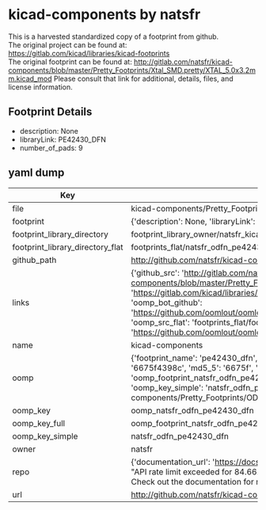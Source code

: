 # kicad-components by natsfr  
This is a harvested standardized copy of a footprint from github.  
The original project can be found at:  
https://gitlab.com/kicad/libraries/kicad-footprints  
The original footprint can be found at:
http://gitlab.com/natsfr/kicad-components/blob/master/Pretty_Footprints/Xtal_SMD.pretty/XTAL_5.0x3.2mm.kicad_mod
Please consult that link for additional, details, files, and license information.  
## Footprint Details
* description: None  
* libraryLink: PE42430_DFN  
* number_of_pads: 9  
## yaml dump  
| Key | Value |  
| --- | --- |  
| file | kicad-components/Pretty_Footprints/ODFN.pretty/PE42430_DFN.kicad_mod |  
| footprint | {'description': None, 'libraryLink': 'PE42430_DFN', 'number_of_pads': 9} |  
| footprint_library_directory | footprint_library_owner/natsfr_kicad-components |  
| footprint_library_directory_flat | footprints_flat/natsfr_odfn_pe42430_dfn/working |  
| github_path | http://github.com/natsfr/kicad-components/blob/master/Pretty_Footprints/ODFN.pretty/PE42430_DFN.kicad_mod |  
| links | {'github_src': 'http://gitlab.com/natsfr/kicad-components/blob/master/Pretty_Footprints/Xtal_SMD.pretty/XTAL_5.0x3.2mm.kicad_mod', 'github_src_repo': 'https://gitlab.com/kicad/libraries/kicad-footprints', 'oomp_bot': 'footprints/natsfr_odfn_pe42430_dfn/working', 'oomp_bot_github': 'https://github.com/oomlout/oomlout_oomp_footprint_bot/tree/main/footprints/natsfr_odfn_pe42430_dfn/working', 'oomp_src_flat': 'footprints_flat/footprints_flat/natsfr_odfn_pe42430_dfn/working', 'oomp_src_flat_github': 'https://github.com/oomlout/oomlout_oomp_footprint_src/tree/main/footprints_flat/natsfr_odfn_pe42430_dfn/working'} |  
| name | kicad-components |  
| oomp | {'footprint_name': 'pe42430_dfn', 'library_name': 'odfn', 'md5': '6675f4398c0b3033a6ba644e42b5fb30', 'md5_10': '6675f4398c', 'md5_5': '6675f', 'md5_6': '6675f4', 'oomp_key': 'oomp_natsfr_odfn_pe42430_dfn', 'oomp_key_extra': 'oomp_footprint_natsfr_odfn_pe42430_dfn', 'oomp_key_full': 'oomp_footprint_natsfr_odfn_pe42430_dfn_6675f4', 'oomp_key_simple': 'natsfr_odfn_pe42430_dfn', 'original_filename': 'kicad-components/Pretty_Footprints/ODFN.pretty/PE42430_DFN.kicad_mod', 'owner_name': 'natsfr'} |  
| oomp_key | oomp_natsfr_odfn_pe42430_dfn |  
| oomp_key_full | oomp_footprint_natsfr_odfn_pe42430_dfn |  
| oomp_key_simple | natsfr_odfn_pe42430_dfn |  
| owner | natsfr |  
| repo | {'documentation_url': 'https://docs.github.com/rest/overview/resources-in-the-rest-api#rate-limiting', 'message': "API rate limit exceeded for 84.66.173.59. (But here's the good news: Authenticated requests get a higher rate limit. Check out the documentation for more details.)"} |  
| url | http://github.com/natsfr/kicad-components |  

